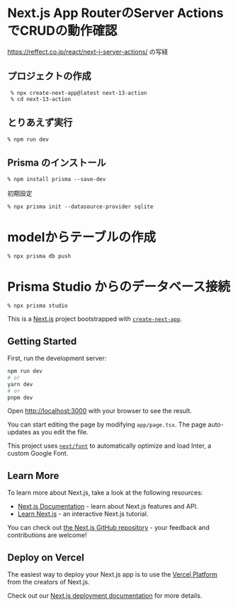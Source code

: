 # Next.js App RouterのServer ActionsでCRUDの動作確認
https://reffect.co.jp/react/next-j-server-actions/ の写経


## プロジェクトの作成
```
 % npx create-next-app@latest next-13-action
 % cd next-13-action
 ```

## とりあえず実行
```
% npm run dev
```

## Prisma のインストール
```
% npm install prisma --save-dev
```
初期設定
```
% npx prisma init --datasource-provider sqlite
```

# modelからテーブルの作成
```
% npx prisma db push
```

# Prisma Studio からのデータベース接続
```
% npx prisma studio
```




This is a [Next.js](https://nextjs.org/) project bootstrapped with [`create-next-app`](https://github.com/vercel/next.js/tree/canary/packages/create-next-app).

## Getting Started

First, run the development server:

```bash
npm run dev
# or
yarn dev
# or
pnpm dev
```

Open [http://localhost:3000](http://localhost:3000) with your browser to see the result.

You can start editing the page by modifying `app/page.tsx`. The page auto-updates as you edit the file.

This project uses [`next/font`](https://nextjs.org/docs/basic-features/font-optimization) to automatically optimize and load Inter, a custom Google Font.

## Learn More

To learn more about Next.js, take a look at the following resources:

- [Next.js Documentation](https://nextjs.org/docs) - learn about Next.js features and API.
- [Learn Next.js](https://nextjs.org/learn) - an interactive Next.js tutorial.

You can check out [the Next.js GitHub repository](https://github.com/vercel/next.js/) - your feedback and contributions are welcome!

## Deploy on Vercel

The easiest way to deploy your Next.js app is to use the [Vercel Platform](https://vercel.com/new?utm_medium=default-template&filter=next.js&utm_source=create-next-app&utm_campaign=create-next-app-readme) from the creators of Next.js.

Check out our [Next.js deployment documentation](https://nextjs.org/docs/deployment) for more details.
